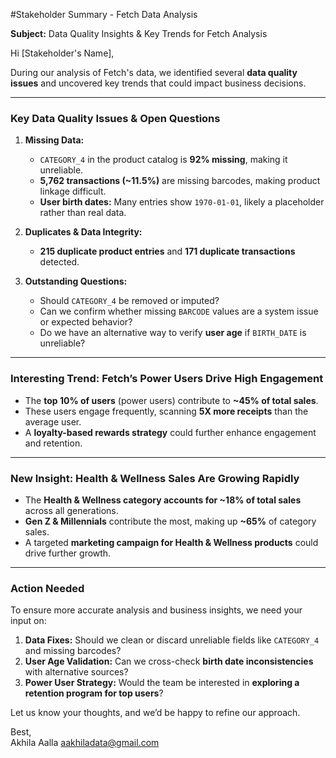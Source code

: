 #Stakeholder Summary - Fetch Data Analysis

**Subject:** Data Quality Insights & Key Trends for Fetch Analysis 

Hi [Stakeholder's Name],

During our analysis of Fetch's data, we identified several **data quality issues** and uncovered key trends that could impact business decisions.

---

### **Key Data Quality Issues & Open Questions**
1. **Missing Data:**  
   - `CATEGORY_4` in the product catalog is **92% missing**, making it unreliable.
   - **5,762 transactions (~11.5%)** are missing barcodes, making product linkage difficult.
   - **User birth dates:** Many entries show `1970-01-01`, likely a placeholder rather than real data.

2. **Duplicates & Data Integrity:**  
   - **215 duplicate product entries** and **171 duplicate transactions** detected.

3. **Outstanding Questions:**  
   - Should `CATEGORY_4` be removed or imputed?
   - Can we confirm whether missing `BARCODE` values are a system issue or expected behavior?
   - Do we have an alternative way to verify **user age** if `BIRTH_DATE` is unreliable?

---

### **Interesting Trend: Fetch’s Power Users Drive High Engagement**
- The **top 10% of users** (power users) contribute to **~45% of total sales**.
- These users engage frequently, scanning **5X more receipts** than the average user.
- A **loyalty-based rewards strategy** could further enhance engagement and retention.

---

### **New Insight: Health & Wellness Sales Are Growing Rapidly**
- The **Health & Wellness category accounts for ~18% of total sales** across all generations.
- **Gen Z & Millennials** contribute the most, making up **~65%** of category sales.
- A targeted **marketing campaign for Health & Wellness products** could drive further growth.

---

### **Action Needed**
To ensure more accurate analysis and business insights, we need your input on:
1. **Data Fixes:** Should we clean or discard unreliable fields like `CATEGORY_4` and missing barcodes?
2. **User Age Validation:** Can we cross-check **birth date inconsistencies** with alternative sources?
3. **Power User Strategy:** Would the team be interested in **exploring a retention program for top users**?

Let us know your thoughts, and we’d be happy to refine our approach.

Best,  
Akhila Aalla
aakhiladata@gmail.com
